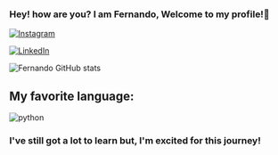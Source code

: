 
### Hey! how are you? I am Fernando, Welcome to my profile!🤙

[![Instagram](https://img.shields.io/badge/Instagram-E4405F?style=for-the-badge&logo=instagram&logoColor=white
)](https://www.instagram.com/fernandocairess/)

[![LinkedIn](https://img.shields.io/badge/LinkedIn-0077B5?style=for-the-badge&logo=linkedin&logoColor=white
)](https://www.linkedin.com/in/fernando-caires-silva-835319287/)



![Fernando GitHub stats](https://github-readme-stats.vercel.app/api?username=FernandoCairess&show_icons=true&theme=transparent)
 

 ## My favorite language:

  ![python](https://img.shields.io/badge/Python-14354C?style=for-the-badge&logo=python&logoColor=white)
 
 

  
### I've still got a lot to learn but, I'm excited for this journey!
